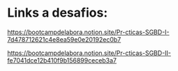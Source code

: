 # Links a desafios:
https://bootcampdelabora.notion.site/Pr-cticas-SGBD-I-7d478712621c4e8ea59e0e20192ec0b7

https://bootcampdelabora.notion.site/Pr-cticas-SGBD-II-fe7041dce12b410f9b156899ceceb3a7
